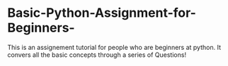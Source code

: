 # Basic-Python-Assignment-for-Beginners-
This is an assignement tutorial for people who are beginners at python. It convers all the basic concepts through a series of Questions!
